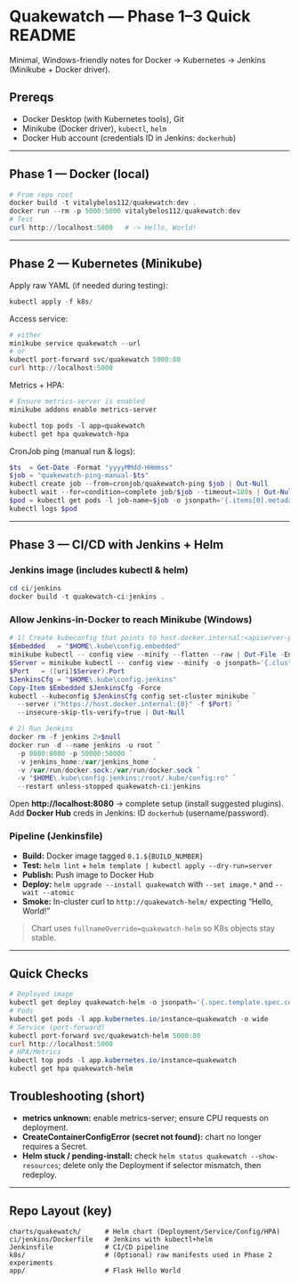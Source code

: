 # Quakewatch — Phase 1–3 Quick README

Minimal, Windows-friendly notes for Docker → Kubernetes → Jenkins (Minikube + Docker driver).

## Prereqs
- Docker Desktop (with Kubernetes tools), Git
- Minikube (Docker driver), `kubectl`, `helm`
- Docker Hub account (credentials ID in Jenkins: `dockerhub`)

---

## Phase 1 — Docker (local)
```powershell
# From repo root
docker build -t vitalybelos112/quakewatch:dev .
docker run --rm -p 5000:5000 vitalybelos112/quakewatch:dev
# Test
curl http://localhost:5000   # -> Hello, World!
```

---

## Phase 2 — Kubernetes (Minikube)
Apply raw YAML (if needed during testing):
```powershell
kubectl apply -f k8s/
```

Access service:
```powershell
# either
minikube service quakewatch --url
# or
kubectl port-forward svc/quakewatch 5000:80
curl http://localhost:5000
```

Metrics + HPA:
```powershell
# Ensure metrics-server is enabled
minikube addons enable metrics-server

kubectl top pods -l app=quakewatch
kubectl get hpa quakewatch-hpa
```

CronJob ping (manual run & logs):
```powershell
$ts  = Get-Date -Format "yyyyMMdd-HHmmss"
$job = "quakewatch-ping-manual-$ts"
kubectl create job --from=cronjob/quakewatch-ping $job | Out-Null
kubectl wait --for=condition=complete job/$job --timeout=180s | Out-Null
$pod = kubectl get pods -l job-name=$job -o jsonpath='{.items[0].metadata.name}'
kubectl logs $pod
```

---

## Phase 3 — CI/CD with Jenkins + Helm
### Jenkins image (includes kubectl & helm)
```powershell
cd ci/jenkins
docker build -t quakewatch-ci:jenkins .
```

### Allow Jenkins-in-Docker to reach Minikube (Windows)
```powershell
# 1) Create kubeconfig that points to host.docker.internal:<apiserver-port>
$Embedded   = "$HOME\.kube\config.embedded"
minikube kubectl -- config view --minify --flatten --raw | Out-File -Encoding ascii $Embedded
$Server = minikube kubectl -- config view --minify -o jsonpath='{.clusters[0].cluster.server}'
$Port   = ([uri]$Server).Port
$JenkinsCfg = "$HOME\.kube\config.jenkins"
Copy-Item $Embedded $JenkinsCfg -Force
kubectl --kubeconfig $JenkinsCfg config set-cluster minikube `
  --server ("https://host.docker.internal:{0}" -f $Port) `
  --insecure-skip-tls-verify=true | Out-Null

# 2) Run Jenkins
docker rm -f jenkins 2>$null
docker run -d --name jenkins -u root `
  -p 8080:8080 -p 50000:50000 `
  -v jenkins_home:/var/jenkins_home `
  -v /var/run/docker.sock:/var/run/docker.sock `
  -v "$HOME\.kube\config.jenkins:/root/.kube/config:ro" `
  --restart unless-stopped quakewatch-ci:jenkins
```

Open **http://localhost:8080** → complete setup (install suggested plugins).  
Add **Docker Hub** creds in Jenkins: ID `dockerhub` (username/password).

### Pipeline (Jenkinsfile)
- **Build:** Docker image tagged `0.1.${BUILD_NUMBER}`
- **Test:** `helm lint` + `helm template | kubectl apply --dry-run=server`
- **Publish:** Push image to Docker Hub
- **Deploy:** `helm upgrade --install quakewatch` with `--set image.*` and `--wait --atomic`
- **Smoke:** In-cluster curl to `http://quakewatch-helm/` expecting “Hello, World!”

> Chart uses `fullnameOverride=quakewatch-helm` so K8s objects stay stable.

---

## Quick Checks
```powershell
# Deployed image
kubectl get deploy quakewatch-helm -o jsonpath='{.spec.template.spec.containers[0].image}'
# Pods
kubectl get pods -l app.kubernetes.io/instance=quakewatch -o wide
# Service (port-forward)
kubectl port-forward svc/quakewatch-helm 5000:80
curl http://localhost:5000
# HPA/Metrics
kubectl top pods -l app.kubernetes.io/instance=quakewatch
kubectl get hpa quakewatch-helm
```

## Troubleshooting (short)
- **metrics unknown:** enable metrics-server; ensure CPU requests on deployment.
- **CreateContainerConfigError (secret not found):** chart no longer requires a Secret.
- **Helm stuck / pending-install:** check `helm status quakewatch --show-resources`; delete only the Deployment if selector mismatch, then redeploy.

---

## Repo Layout (key)
```
charts/quakewatch/      # Helm chart (Deployment/Service/Config/HPA)
ci/jenkins/Dockerfile   # Jenkins with kubectl+helm
Jenkinsfile             # CI/CD pipeline
k8s/                    # (Optional) raw manifests used in Phase 2 experiments
app/                    # Flask Hello World
```
